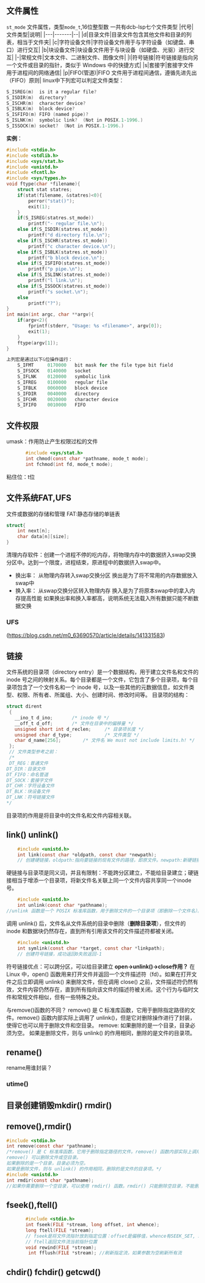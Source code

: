 ## 文件属性
`st_mode` 文件属性，类型`mode_t`,16位整型数
一共有dcb-lsp七个文件类型
|代号|文件类型|说明|
|---|-------|--|
|d|目录文件|目录文件包含其他文件和目录的列表，相当于文件夹|
|c|字符设备文件|字符设备文件用于与字符设备（如键盘、串口）进行交互|
|b|块设备文件|块设备文件用于与块设备（如硬盘、光驱）进行交互|
|-|常规文件|文本文件、二进制文件、图像文件|
|l|符号链接|符号链接是指向另一个文件或目录的指针，类似于 Windows 中的快捷方式|
|s|套接字|套接字文件用于进程间的网络通信|
|p|FIFO(管道)|FIFO 文件用于进程间通信，遵循先进先出（FIFO）原则|
linux中下列宏可以判定文件类型：
```c
S_ISREG(m)  is it a regular file?
S_ISDIR(m)  directory?
S_ISCHR(m)  character device?
S_ISBLK(m)  block device?
S_ISFIFO(m) FIFO (named pipe)?
S_ISLNK(m)  symbolic link?  (Not in POSIX.1-1996.)
S_ISSOCK(m) socket?  (Not in POSIX.1-1996.)
```
**实例**：
```c
#include <stdio.h>
#include <stdlib.h>
#include <sys/stat.h>
#include <unistd.h>
#include <fcntl.h>
#include <sys/types.h>
void ftype(char *filename){
    struct stat statres;
    if(stat(filename, &statres)<0){
        perror("stat()");
        exit(1);
    }
    if(S_ISREG(statres.st_mode))
        printf("- regular file.\n");
    else if(S_ISDIR(statres.st_mode))
        printf("d directory file.\n");
    else if(S_ISCHR(statres.st_mode))
        printf("c character device.\n");
    else if(S_ISBLK(statres.st_mode))
        printf("b block device.\n");
    else if(S_ISFIFO(statres.st_mode))
        printf("p pipe.\n");
    else if(S_ISLINK(statres.st_mode))
        printf("l link.\n");
    else if(S_ISSOCK(statres.st_mode))
        printf("s socket.\n");
    else
        printf("?");
}
int main(int argc, char **argv){
    if(argv<2){
        fprintf(stderr, "Usage: %s <filename>", argv[0]);
        exit(1);
    }
    ftype(argv[1]);
}
```
```c
上列宏是通过以下&位操作运行：
    S_IFMT     0170000   bit mask for the file type bit field
    S_IFSOCK   0140000   socket
    S_IFLNK    0120000   symbolic link
    S_IFREG    0100000   regular file
    S_IFBLK    0060000   block device
    S_IFDIR    0040000   directory
    S_IFCHR    0020000   character device
    S_IFIFO    0010000   FIFO
```

## 文件权限
umask：作用防止产生权限过松的文件
```c
       #include <sys/stat.h>
       int chmod(const char *pathname, mode_t mode);
       int fchmod(int fd, mode_t mode);
```
粘住位：t位
## 文件系统FAT,UFS
文件或数据的存储和管理
FAT:静态存储的单链表
```c
struct{
    int next[n];
    char data[n][size];
}
```
清理内存软件：创建一个进程不停的吃内存，将物理内存中的数据挤入swap交换分区中。达到一个限度，进程结束，原进程中的数据挤入swap中。
* 换出率： 从物理内存转入swap交换分区
换出是为了将不常用的内存数据放入swap中
* 换入率： 从swap交换分区转入物理内存
换入是为了将原本swap中的拿入内存提高性能
如果换出率和换入率都高，说明系统无法载入所有数据只能不断数据交换

### UFS
(https://blog.csdn.net/m0_63690570/article/details/141331583)

## 链接
文件系统的目录项（directory entry）是一个数据结构，用于建立文件名和文件的 inode 号之间的映射关系。每个目录都是一个文件，它包含了多个目录项，每个目录项包含了一个文件名和一个 inode 号，以及一些其他的元数据信息，如文件类型、权限、所有者、所属组、大小、创建时间、修改时间等。
目录项的结构：
```c
struct dirent
 {
   __ino_t d_ino;		/* inode 号 */
   __off_t d_off;		/* 文件在目录中的偏移量 */
   unsigned short int d_reclen;		/* 目录项长度 */
   unsigned char d_type;			/* 文件类型 */
   char d_name[256];		/* 文件名 We must not include limits.h! */
 };
 // 文件类型参考之前：
 /*
 DT_REG：普通文件
DT_DIR：目录文件
DT_FIFO：命名管道
DT_SOCK：套接字文件
DT_CHR：字符设备文件
DT_BLK：块设备文件
DT_LNK：符号链接文件
*/
```
目录项的作用是将目录中的文件名和文件内容相关联。
## link() unlink()
```c
    #include <unistd.h>
    int link(const char *oldpath, const char *newpath);
    // 创建硬链接，oldpath:指向要链接的现有文件的路径，即原文件。newpath:新硬链接文件的路径，即新文件名。成功返回0，失败返回-1
```
硬链接与目录项是同义词，并且有限制：不能跨分区建立，不能给目录建立；硬链接相当于增添一个目录项，将新文件名关联上同一个文件内容共享同一个inode号。
```c
    #include <unistd.h>
    int unlink(const char *pathname);
//unlink 函数是一个 POSIX 标准库函数，用于删除文件的一个目录项（即删除一个文件名）。如果该文件是该 inode 的最后一个链接，系统将释放文件的 inode 和数据块，从而真正删除文件内容。
```
调用 unlink() 后，文件名从文件系统的目录中删除（**删除目录项**），但文件的 inode 和数据块仍然存在，直到所有引用该文件的文件描述符都被关闭。
```c
    #include <unistd.h>
    int symlink(const char *target, const char *linkpath);
    // 创建符号链接，成功返回0失败返回-1
```
符号链接优点：可以跨分区，可以给目录建立
**open->unlink()->close作用？**
在 Linux 中，open() 函数用来打开文件并返回一个文件描述符（fd）。如果在打开文件之后立即调用 unlink() 来删除文件，但在调用 close() 之前，文件描述符仍然有效，文件内容仍然存在，直到所有指向该文件的描述符被关闭。这个行为与临时文件和常规文件相似，但有一些特殊之处。

与remove()函数的不同？
remove() 是 C 标准库函数，它用于删除指定路径的文件。remove() 函数内部实际上调用了 unlink()，但是它对删除操作进行了封装，使得它也可以用于删除文件和空目录。
remove:
如果删除的是一个目录，目录必须为空。
如果是删除文件，则与 unlink() 的作用相同，删除的是文件的目录项。
## rename()
rename用谁封装？

### utime()

## 目录创建销毁mkdir() rmdir()
## remove(),rmdir()
```c
#include <stdio.h>
int remove(const char *pathname);
/*remove() 是 C 标准库函数，它用于删除指定路径的文件。remove() 函数内部实际上调用了 unlink()，但是它对删除操作进行了封装，使得它也可以用于删除文件和空目录。
remove() 可以删除文件或空目录。
如果删除的是一个目录，目录必须为空。
如果是删除文件，则与 unlink() 的作用相同，删除的是文件的目录项。*/
#include <unistd.h>
int rmdir(const char *pathname);
//如果你需要删除一个空目录，可以使用 rmdir() 函数。rmdir() 只能删除空目录，不能删除包含文件的目录。如果目录非空，rmdir() 会失败。
```
## fseek(),ftell()
```c
       #include <stdio.h>
       int fseek(FILE *stream, long offset, int whence);
       long ftell(FILE *stream);
       // fseek是将文件流指针放到指定位置：offset是偏移值，whence有SEEK_SET, SEEK_CUR, or SEEK_END代表文件头，当前指针，文件尾三个位置;seek成功返回1否则返回0
       // ftell返回文件流当前指针位置
       void rewind(FILE *stream);
        int fflush(FILE *stream); //刷新指定流，如果参数为空刷新所有流
```        
## chdir() fchdir() getcwd()